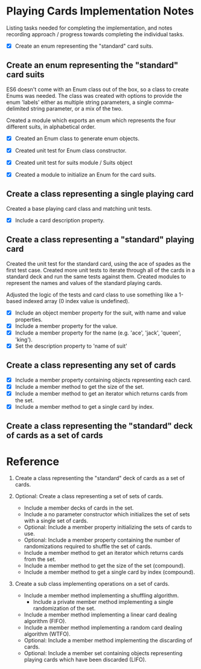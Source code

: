 # Playing Cards Implementation Notes #

Listing tasks needed for completing the implementation, and notes recording approach / progress towards completing the individual tasks.

* [x] Create an enum representing the "standard" card suits.

## Create an enum representing the "standard" card suits ##

ES6 doesn't come with an Enum class out of the box, so a class to create Enums was needed.  The class was created with options to provide the enum 'labels' either as multiple string parameters, a single comma-delimited string parameter, or a mix of the two.

Created a module which exports an enum which represents the four different suits, in alphabetical order.

* [x] Created an Enum class to generate enum objects.
* [x] Created unit test for Enum class constructor.

* [x] Created unit test for suits module / Suits object
* [x] Created a module to initialize an Enum for the card suits.

## Create a class representing a single playing card ##

Created a base playing card class and matching unit tests.

* [x] Include a card description property.

## Create a class representing a "standard" playing card ##

Created the unit test for the standard card, using the ace of spades as the first test case.  Created more unit tests to iterate through all of the cards in a standard deck and run the same tests against them.  Created modules to represent the names and values of the standard playing cards.

Adjusted the logic of the tests and card class to use something like a 1-based indexed array (0 index value is undefined).

* [x] Include an object member property for the suit, with name and value properties.
* [x] Include a member property for the value.
* [x] Include a member property for the name (e.g. 'ace', 'jack', 'queen', 'king').
* [x] Set the description property to 'name of suit'

## Create a class representing any set of cards ##

* [x] Include a member property containing objects representing each card.
* [x] Include a member method to get the size of the set.
* [x] Include a member method to get an iterator which returns cards from the set.
* [x] Include a member method to get a single card by index.

## Create a class representing the "standard" deck of cards as a set of cards ##



# Reference #
	
1. Create a class representing the "standard" deck of cards as a set of cards.
	
1. Optional: Create a class representing a set of sets of cards.
	* Include a member decks of cards in the set.
	* Include a no parameter constructor which initializes the set of sets with a single set of cards.
	* Optional: Include a member property initializing the sets of cards to use.
	* Optional: Include a member property containing the number of randomizations required to shuffle the set of cards.
	* Include a member method to get an iterator which returns cards from the set.
	* Include a member method to get the size of the set (compound).
	* Include a member method to get a single card by index (compound).

1. Create a sub class implementing operations on a set of cards.
	* Include a member method implementing a shuffling algorithm.
		* Include a private member method implementing a single randomization of the set.
	* Include a member method implementing a linear card dealing algorithm (FIFO).
	* Include a member method implementing a random card dealing algorithm (WTFO).
	* Optional: Include a member method implementing the discarding of cards.
	* Optional: Include a member set containing objects representing playing cards which have been discarded (LIFO).
